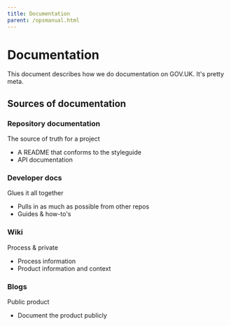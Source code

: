 ```yaml
---
title: Documentation
parent: /opsmanual.html
---
```


# Documentation

This document describes how we do documentation on GOV.UK. It's pretty meta.

## Sources of documentation

### Repository documentation

The source of truth for a project

- A README that conforms to the styleguide
- API documentation

### Developer docs

Glues it all together

- Pulls in as much as possible from other repos
- Guides & how-to's

### Wiki

Process & private

- Process information
- Product information and context

### Blogs

Public product

- Document the product publicly
